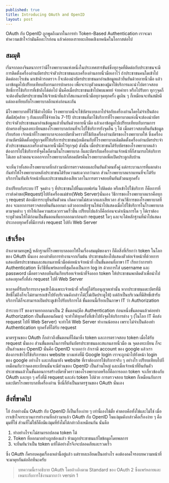 ```yaml
---
published: true
title: Introducing OAuth and OpenID
layout: post
---
```

OAuth กับ OpenID ถูกพูดถึงมากในการทำ Token-Based Authentication เราจะมาทำความเข้าใจว่ามันคืออะไรก่อน แล้วค่อยลงรายละเอียดเชิงเทคนิคในโอกาสต่อไป

## สมมุติ
เริ่มจากลองจินตนาการว่ามีโรงพยาบาลแห่งหนึ่งในประเทศสารขันธ์ซึ่งทุกจุดที่ติดต่อกับประชาชนจะมีการติดตั้งเครื่องอ่านบัตรประจำตัวประชาชนและเครื่องอ่านลายนิ้วมือเอาไว้
ถ้าประชาชนคนใดเข้าไปติดต่ออะไรเช่น มาเข้าคิวรอตรวจ ก็จะต้องนำบัตรประชาชนมาอ่านข้อมูลแล้วยืนยันด้วยลายนิ้วมือ แล้วเอาข้อมูลไปเปรียบเทียบกับกรมการปกครอง
เพื่อจะระบุตัวตนของผู้มาใช้บริการและนำไปตรวจสอบสิทธิ์การใช้บริการที่เข้าถึงได้ต่อไป
นั่นคือเมื่อประชาชนเข้าไปพบแพทย์ จ่ายค่ายา หรือไปรับยา ทุกๆจุดก็จะต้องยื่นบัตรประชาชนให้เจ้าหน้าที่แล้วก็สแกนลายนิ้วมือทุกจุดทุกครั้ง ดูเผิน ๆ ก็เหมือนจะทันสมัยดี แต่ลองเทียบกับโรงพยาบาลอีกแห่งก่อนละกัน

มีโรงพยาบาลที่ใช้วิธีต่างไปคือ โรงพยาบาลนี้จะใช้บัตรแบบเอาไปจ่อกับเครื่องอ่านโดยไม่จำเป็นต้องสัมผัส(คล้าย ๆ กับแบบที่ใช้จ่ายเงิน 7-11)
ประชาชนที่มาใช้บริการที่โรงพยาบาลแห่งนี้จะต้องนำบัตรประจำตัวประชาชนมาอ่านข้อมูลแล้วยืนยันด้วยลายนิ้วมือ แล้วเอาข้อมูลไปเปรียบเทียบกับกรมการปกครองที่จุดลงทะเบียนของโรงพยาบาลก่อนที่จะไปใช้บริการยังจุดอื่น ๆ ได้
เมื่อตรวจสอบยืนยันข้อมูลเรียบร้อย เจ้าหน้าที่โรงพยาบาลจะออกบัตรชั่วคราวที่ใช้กับเครื่องอ่านบัตรของโรงพยาบาลให้ ซึ่งเครื่องอ่านบัตรมีติดตั้งอยู่ทุกจุดที่ให้บริการประชาชน(เหมือนกับที่โรงพยาบาลเดิมติดตั้งเครื่องอ่านบัตรประจำตัวประชาชนและเครื่องอ่านลายนิ้วมือไว้ทุกจุด)
ดังนั้น เมื่อประชาชนได้รับบัตรของโรงพยาบาลแล้วต้องการไปใช้บริการที่จุดใดก็ตามในโรงพยาบาล ก็แตะบัตรกับเครื่องอ่านเจ้าหน้าที่ก็สามารถให้บริการได้เลย แล้วตอนจะออกจากโรงพยาบาลก็สอดบัตรคืนโรงพยาบาลเพื่อเปิดประตูกลับบ้าน

จะเห็นว่าทั้งสองโรงพยาบาลที่กล่าวมามีการตรวจสอบและยืนยันตัวตนทั้งคู่ แต่กระบวนการที่แตกต่างกันทำให้โรงพยาบาลหลังประชาชนได้รับความสะดวกกว่ามาก
ส่วนโรงพยาบาลแรกแทนที่จะได้รับบริการในทันทีเจ้าหน้าที่และประชาชนต้องเสียเวลาในการตรวจสอบยืนยันตัวตนทุกครั้ง

ถ้าเปรียบกับระบบ IT จุดต่าง ๆ ที่ประชาชนไปยื่นแบบฟอร์ม ไปติดต่อ หรือเข้าไปใช้บริการ ก็คือการที่เราส่งคำขอ(Request)ไปยังเครื่องแม่ข่าย(Web Server)นั่นเอง วิธีการของโรงพยาบาลแรกคือทุก ๆ request ต้องมีการระบุยืนยันตัวตน เกิดความไม่สะดวกและเสียเวลา
ส่วนวิธีการของโรงพยาบาลที่สอง จะแยกการตรวจสอบยืนยันออกมา แล้วออกหลักฐานให้นำไปแสดงเมื่อไปใช้บริการในโรงพยาบาลตามจุดต่าง ๆ ทำให้เกิดความสะดวกรวดเร็วขึ้น
เปรียบไปแล้วก็คือก่อนจะดำเนินการใด ๆ ได้เราต้องระบุตัวตนให้ได้ก่อนเป็นขั้นตอนที่แยกออกมาก่อนทำ request ใดๆ และจะได้หลักฐานที่นำไปแสดงประกอบทุกครั้งที่มีการส่ง request ไปยัง Web Server

## เข้าเรื่อง
ถ้าเอาตามทฤษฏี หลักฐานที่โรงพยาบาลออกให้ในเรื่องสมมุติของเรา ก็คือสิ่งที่เรียกว่า token ในโลกของ OAuth นั่นเอง
ลองลำดับการทำงานจากเริ่มต้น ประชาชนต้องไปแสดงตัวต่อเจ้าหน้าที่ด้วยการแสดงบัตรประชาชนและสแกนลายนิ้วมือต่อหน้าเจ้าหน้าที่ เป็นขั้นตอนที่ภาษา IT เรียกว่าการทำ Authentication
ซึ่งวิธีที่แพร่หลายที่สุดก็คงเป็นการ log in ด้วยการใส่ username และ password เมื่อตรวจสอบยืนยันเรียบร้อยเจ้าหน้าที่จึงออก token ให้ประชาชนพกติดตัวเพื่อนำไปแสดงทุกครั้งที่ส่ง request ไปที่ Web Server

หากจุดที่รับบริการบางจุดเข้าได้เฉพาะเจ้าหน้าที่ หรือผู้ได้รับอนุญาตเท่านั้น หากประชาชนแตะบัตรที่มีสิทธิ์ไม่ถึงก็จะไม่สามารถเข้าไปยังบริเวณดังกล่าวได้(ไม่เปิดประตูให้) แต่ถ้าเป็นบริเวณที่มีสิทธิ์เข้ารับบริการได้ก็จะสามารถเปิดประตูเข้าไปรับบริการได้
ขั้นตอนนี้เรียกเป็นภาษา IT ว่า Authorization

ถ้าระบบ IT ของเราแยกออกมาเป็น 2 ขั้นตอน(คือ Authentication ก่อนหนึ่งขั้นตอนแล้วค่อยทำ Authorization เป็นขั้นตอนถัดมา) จะทำให้ทุกครั้งที่เข้าไปยังจุดให้บริการต่าง ๆ (ในโลก IT คือส่ง request ไปที่ Web Server)
จะทำให้ Web Server ทำงานน้อยลง เพราะไม่จำเป็นต้องทำ Authentication ทุกครั้งที่ได้รับ request

มาตรฐานของ OAuth ก็กล่าวถึงขั้นตอนที่ได้มาซึ่ง token และการตรวจสอบ token เมื่อได้รับ request นั่นเอง ส่วนขั้นตอนในการยืนยันบัตรประชาชนและสแกนลายนิ้วมือ ณ จุดลงทะเบียน ก็จะเป็นส่วนของ OpenID
นั่นคือ OpenID จะบอกว่า ถ้าเรามี account ของ google แล้วเราต้องการเข้าไปใช้บริการของ website บางแห่งที่มี Google login เราจะถูกนำไปยังหน้า login ของ google อย่างไร และกลับมายัง website ที่เราต้องการใช้บริการจริง ๆ อย่างไร
เปรียบเทียบไปก็เหมือนกับว่าจุดลงทะเบียนนั้นจะมีส่วนของ OpenID เป็นส่วนใหญ่ และเมื่อเจ้าหน้าที่ยืนยันตัวประชาชนแล้วในขั้นตอนการสร้างบัตรชั่วคราวของโรงพยาบาลหรือก็คือการออก token จะเกี่ยวข้องกับ OAuth
และทุก ๆ ครั้งที่มี request และส่ง token ไปด้วย การตรวจสอบ token ก็เหมือนกับการแตะบัตรโรงพยาบาลที่เครื่องอ่าน ซึ่งนี่ก็ยังเป็นมาตรฐานของ OAuth นั่นเอง

## สิ่งที่ขาดไป
โอ้ ถ้าอย่างนั้น OAuth กับ OpenID ก็เป็นเรื่องง่าย ๆ เท่านี้เองใช่มั้ย คำตอบคือทั้งใช่และไม่ใช่ เมื่อเราเข้าใจกระบวนการทำงานที่กล่าวมาแล้ว OAuth กับ OpenID ในแง่มุมดังกล่าวคือเรื่องง่าย ๆ คือมุมที่ใช่ ส่วนที่ไม่ใช่ก็คือมีแง่มุมที่ยังไม่ได้กล่าวถึงเหมือนกัน
นั่นคือ

1. ทำอย่างไรจะไม่สามารถปลอม token ได้
2. Token ที่ออกมาอย่างถูกต้องแล้ว ห้ามถูกประชาชนแก้ไขข้อมูลโดยพลการ
3. จะยืนยันว่าเป็น token แท้ได้อย่างไรจึงจะปลอดภัยและรวดเร็ว

ซึ่ง OAuth ก็ครอบคลุมเรื่องเหล่านี้อยู่แล้ว แต่รายละเอียดเป็นอย่างไร คงต้องอดใจรอบทความหน้าที่จะมาคุยกันต่ออีกทีนะครับ

> บทความนี้เราอธิบาย OAuth โดยอ้างอิงตาม Standard ของ OAuth 2 ซึ่งแพร่หลายและเหมาะกับการใช้งานมากกว่า versin 1